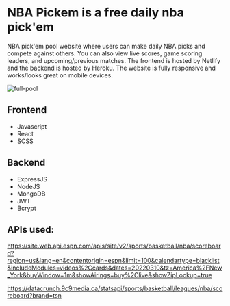 # NBA Pickem is a free daily nba pick'em
 NBA pick'em pool website where users can make daily NBA picks and compete against others. You can also view live scores, game scoring leaders, and upcoming/previous matches. The frontend is hosted by Netlify and the backend is hosted by Heroku. The website is fully responsive and works/looks great on mobile devices.



![full-pool](https://user-images.githubusercontent.com/84540947/162833175-4dde667e-fe2c-4710-a10c-a4a87d014016.png)


 ## Frontend
  - Javascript
  - React
  - SCSS
 ## Backend
  - ExpressJS
  - NodeJS
  - MongoDB
  - JWT
  - Bcrypt

## APIs used:
https://site.web.api.espn.com/apis/site/v2/sports/basketball/nba/scoreboard?region=us&lang=en&contentorigin=espn&limit=100&calendartype=blacklist&includeModules=videos%2Ccards&dates=20220310&tz=America%2FNew_York&buyWindow=1m&showAirings=buy%2Clive&showZipLookup=true

https://datacrunch.9c9media.ca/statsapi/sports/basketball/leagues/nba/scoreboard?brand=tsn
